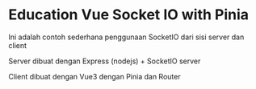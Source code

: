 # Education Vue Socket IO with Pinia

Ini adalah contoh sederhana penggunaan SocketIO dari sisi server dan client

Server dibuat dengan Express (nodejs) + SocketIO server

Client dibuat dengan Vue3 dengan Pinia dan Router